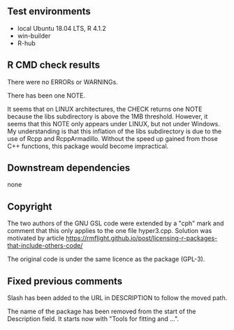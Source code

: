 ## Test environments
* local Ubuntu 18.04 LTS, R 4.1.2
* win-builder 
* R-hub

## R CMD check results
There were no ERRORs or WARNINGs.

There has been one NOTE. 

It seems that on LINUX architectures, the CHECK returns one NOTE because the libs subdirectory is above the 1MB threshold. However, it seems that this NOTE only appears under LINUX, but not under Windows.
My understanding is that this inflation of the libs subdirectory is due to the use of Rcpp and RcppArmadillo. Without the speed up gained from those C++ functions, this package would become impractical.

## Downstream dependencies
none

## Copyright
The two authors of the GNU GSL code were extended by a "cph" mark and comment that this only applies to the one file hyper3.cpp. Solution was motivated by article https://rmflight.github.io/post/licensing-r-packages-that-include-others-code/

The original code is under the same licence as the package (GPL-3).

## Fixed previous comments

Slash has been added to the URL in DESCRIPTION to follow the moved path.

The name of the package has been removed from the start of the Description field. It starts now with "Tools for fitting and ...".
